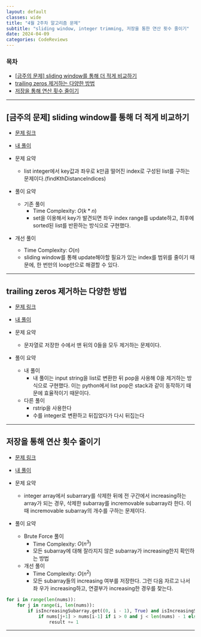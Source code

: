 ```yaml
---
layout: default
classes: wide
title: "4월 2주차 알고리즘 문제"
subtitle: "sliding window, integer trimming, 저장을 통한 연산 횟수 줄이기"
date: 2024-04-09
categories: CodeReviews
---
```


### 목차

- [\[금주의 문제\] sliding window를 통해 더 적게 비교하기](#금주의-문제-sliding-window를-통해-더-적게-비교하기)
- [trailing zeros 제거하는 다양한 방법](#trailing-zeros-제거하는-다양한-방법)
- [저장을 통해 연산 횟수 줄이기](#저장을-통해-연산-횟수-줄이기)

---

## [금주의 문제] sliding window를 통해 더 적게 비교하기

- [문제 링크](https://leetcode.com/problems/find-all-k-distant-indices-in-an-array/description/)
- [내 풀이](https://github.com/kaestro/algorithms_v3/blob/main/Daily%20Practices/March/Week%203rd/2200%20-%20LeetCode.py)

- 문제 요약
  - list integer에서 key값과 좌우로 k만큼 떨어진 index로 구성된 list를 구하는 문제이다.(findKthDistanceIndices)
- 풀이 요약
  - 기존 풀이
    - Time Complexity: $O(k*n)$
    - set을 이용해서 key가 발견되면 좌우 index range를 update하고, 최후에 sorted된 list를 반환하는 방식으로 구현했다.
- 개선 풀이
  - Time Complexity: $O(n)$
  - sliding window를 통해 update해야할 필요가 있는 index를 범위를 줄이기 때문에, 한 번만의 loop만으로 해결할 수 있다.

---

## trailing zeros 제거하는 다양한 방법

- [문제 링크](https://leetcode.com/problems/remove-trailing-zeros-from-a-string/)
- [내 풀이](https://github.com/kaestro/algorithms_v3/commit/1057a28ce89c643e18d6b9f72a6aa5f3de68044b)

- 문제 요약
  - 문자열로 저장한 수에서 맨 뒤의 0들을 모두 제거하는 문제이다.
- 풀이 요약
  - 내 풀이
    - 내 풀이는 input string을 list로 변환한 뒤 pop을 사용해 0을 제거하는 방식으로 구현했다. 이는 python에서 list pop은 stack과 같이 동작하기 때문에 효율적이기 때문이다.
  - 다른 풀이
    - rstrip을 사용한다
    - 수를 integer로 변환하고 뒤집었다가 다시 뒤집는다

---

## 저장을 통해 연산 횟수 줄이기

- [문제 링크](https://leetcode.com/problems/count-the-number-of-incremovable-subarrays-i/description/)
- [내 풀이](https://github.com/kaestro/algorithms_v3/blob/main/Daily%20Practices/March/Week%203rd/2970%20-%20LeetCode.py)

- 문제 요약
  - integer array에서 subarrary를 삭제한 뒤에 전 구간에서 increasing하는 array가 되는 경우, 삭제한 subarray를 incremovable subarray라 한다. 이때 incremovable subarray의 개수를 구하는 문제이다.
- 풀이 요약
  - Brute Force 풀이
    - Time Complexity: $O(n^3)$
    - 모든 subarray에 대해 잘라지지 않은 subarray가 increasing한지 확인하는 방법
  - 개선 풀이
    - Time Complexity: $O(n^2)$
    - 모든 subarray들의 increasing 여부를 저장한다. 그런 다음 자르고 나서 좌 우가 increasing하고, 연결부가 increasing한 경우를 찾는다.

```python
for i in range(len(nums)):
    for j in range(i, len(nums)):
        if isIncreasingSubarray.get((0, i - 1), True) and isIncreasingSubarray.get((j + 1, len(nums) - 1), True):
            if nums[j+1] > nums[i-1] if i > 0 and j < len(nums) - 1 else True:
                result += 1
```

---
